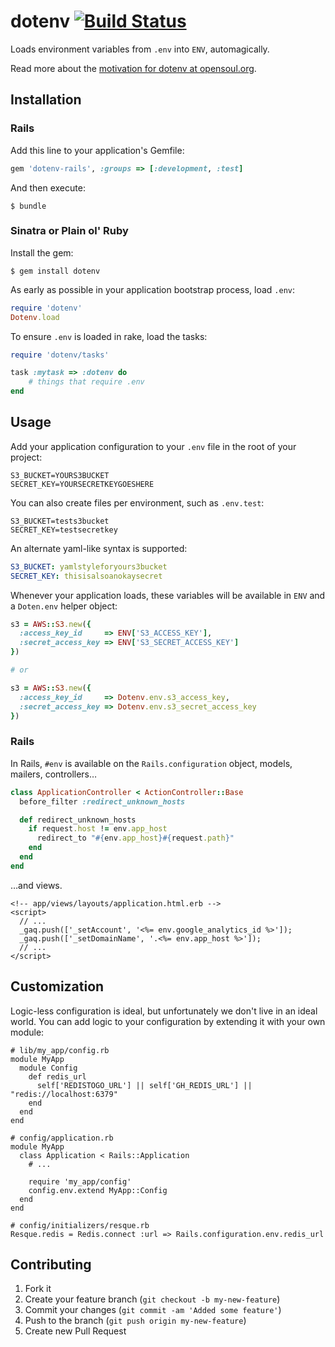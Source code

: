 # dotenv [![Build Status](https://secure.travis-ci.org/bkeepers/dotenv.png)](https://travis-ci.org/bkeepers/dotenv)

Loads environment variables from `.env` into `ENV`, automagically.

Read more about the [motivation for dotenv at opensoul.org](http://opensoul.org/blog/archives/2012/07/24/dotenv/).

## Installation

### Rails

Add this line to your application's Gemfile:

```ruby
gem 'dotenv-rails', :groups => [:development, :test]
```

And then execute:

    $ bundle

### Sinatra or Plain ol' Ruby

Install the gem:

    $ gem install dotenv

As early as possible in your application bootstrap process, load `.env`:

```ruby
require 'dotenv'
Dotenv.load
```

To ensure `.env` is loaded in rake, load the tasks:

```ruby
require 'dotenv/tasks'

task :mytask => :dotenv do
    # things that require .env
end
```

## Usage

Add your application configuration to your `.env` file in the root of
your project:

```shell
S3_BUCKET=YOURS3BUCKET
SECRET_KEY=YOURSECRETKEYGOESHERE
```

You can also create files per environment, such as `.env.test`:

```shell
S3_BUCKET=tests3bucket
SECRET_KEY=testsecretkey
```

An alternate yaml-like syntax is supported:

```yaml
S3_BUCKET: yamlstyleforyours3bucket
SECRET_KEY: thisisalsoanokaysecret
```

Whenever your application loads, these variables will be available in `ENV` and a `Doten.env` helper object:

```ruby
s3 = AWS::S3.new({
  :access_key_id     => ENV['S3_ACCESS_KEY'],
  :secret_access_key => ENV['S3_SECRET_ACCESS_KEY']
})

# or

s3 = AWS::S3.new({
  :access_key_id     => Dotenv.env.s3_access_key,
  :secret_access_key => Dotenv.env.s3_secret_access_key
})
```

### Rails

In Rails, `#env` is available on the `Rails.configuration` object, models, mailers, controllers…

```ruby
class ApplicationController < ActionController::Base
  before_filter :redirect_unknown_hosts

  def redirect_unknown_hosts
    if request.host != env.app_host
      redirect_to "#{env.app_host}#{request.path}"
    end
  end
end
```

…and views.

```erb
<!-- app/views/layouts/application.html.erb -->
<script>
  // ...
  _gaq.push(['_setAccount', '<%= env.google_analytics_id %>']);
  _gaq.push(['_setDomainName', '.<%= env.app_host %>']);
  // ...
</script>
```

## Customization

Logic-less configuration is ideal, but unfortunately we don't live in an ideal world. You can add logic to your configuration by extending it with your own module:

```
# lib/my_app/config.rb
module MyApp
  module Config
    def redis_url
      self['REDISTOGO_URL'] || self['GH_REDIS_URL'] || "redis://localhost:6379"
    end
  end
end

# config/application.rb
module MyApp
  class Application < Rails::Application
    # ...

    require 'my_app/config'
    config.env.extend MyApp::Config
  end
end

# config/initializers/resque.rb
Resque.redis = Redis.connect :url => Rails.configuration.env.redis_url
```

## Contributing

1. Fork it
2. Create your feature branch (`git checkout -b my-new-feature`)
3. Commit your changes (`git commit -am 'Added some feature'`)
4. Push to the branch (`git push origin my-new-feature`)
5. Create new Pull Request
